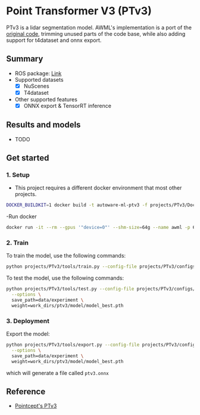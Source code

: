 # Point Transformer V3 (PTv3)

PTv3 is a lidar segmentation model.
AWML's implementation is a port of the [original code](https://github.com/Pointcept/Pointcept), trimming unused parts of the code base, while also adding support for t4dataset and onnx export.

## Summary

- ROS package: [Link](https://github.com/autowarefoundation/autoware_universe/pull/10600)
- Supported datasets
  - [x] NuScenes
  - [x] T4dataset
- Other supported features
  - [x] ONNX export & TensorRT inference

## Results and models

- TODO


## Get started
### 1. Setup

- This project requires a different docker environment that most other projects.

```sh
DOCKER_BUILDKIT=1 docker build -t autoware-ml-ptv3 -f projects/PTv3/Dockerfile . --progress=plain
```

-Run docker

```sh
docker run -it --rm --gpus '"device=0"' --shm-size=64g --name awml -p 6006:6006 -v $PWD/:/workspace -v $PWD/data:/workspace/data autoware-ml-ptv3
```

### 2. Train

To train the model, use the following commands:

```sh
python projects/PTv3/tools/train.py --config-file projects/PTv3/configs/semseg-pt-v3m1-0-t4dataset.py --num-gpus 1
```

To test the model, use the following commands:

```sh
python projects/PTv3/tools/test.py --config-file projects/PTv3/configs/semseg-pt-v3m1-0-t4dataset.py --num-gpus 1 \
  --options \
  save_path=data/experiment \
  weight=work_dirs/ptv3/model/model_best.pth
```

### 3. Deployment

Export the model:

```sh
python projects/PTv3/tools/export.py --config-file projects/PTv3/configs/semseg-pt-v3m1-0-t4dataset.py --num-gpus 1 \
  --options \
  save_path=data/experiment \
  weight=work_dirs/ptv3/model/model_best.pth
```

which will generate a file called `ptv3.onnx`

## Reference

- [Pointcept's PTv3](https://github.com/Pointcept/Pointcept)
